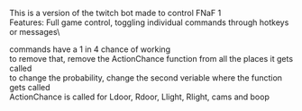 This is a version of the twitch bot made to control FNaF 1\
Features: Full game control, toggling individual commands through hotkeys or messages\

commands have a 1 in 4 chance of working\
to remove that, remove the ActionChance function from all the places it gets called\
to change the probability, change the second veriable where the function gets called\
ActionChance is called for Ldoor, Rdoor, Llight, Rlight, cams and boop
